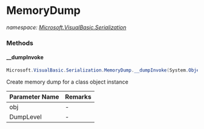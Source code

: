 ﻿# MemoryDump
_namespace: [Microsoft.VisualBasic.Serialization](./index.md)_





### Methods

#### __dumpInvoke
```csharp
Microsoft.VisualBasic.Serialization.MemoryDump.__dumpInvoke(System.Object,System.Int32)
```
Create memory dump for a class object instance

|Parameter Name|Remarks|
|--------------|-------|
|obj|-|
|DumpLevel|-|



